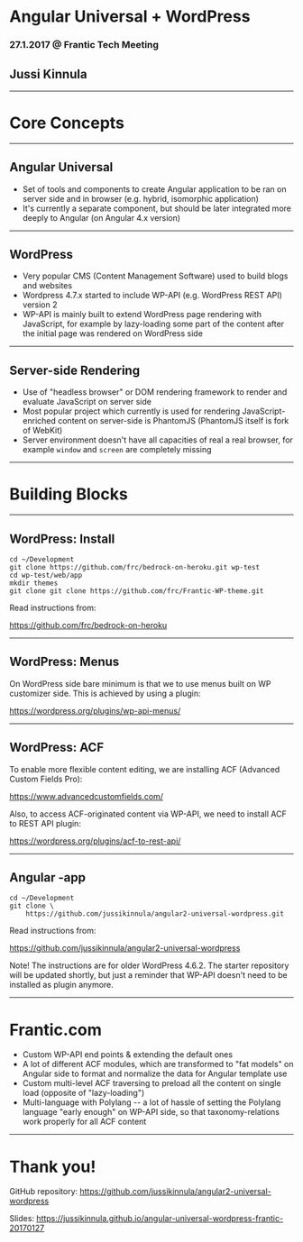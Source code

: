 # Angular Universal + WordPress

### 27.1.2017 @ Frantic Tech Meeting

## Jussi Kinnula

---

# Core Concepts

___

## Angular Universal

- Set of tools and components to create Angular application to be ran on server side and in browser (e.g. hybrid, isomorphic application)
- It's currently a separate component, but should be later integrated more deeply to Angular (on Angular 4.x version)

___

## WordPress

- Very popular CMS (Content Management Software) used to build blogs and websites
- Wordpress 4.7.x started to include WP-API (e.g. WordPress REST API) version 2
- WP-API is mainly built to extend WordPress page rendering with JavaScript, for example by lazy-loading some part of the content after the initial page was rendered on WordPress side

___

## Server-side Rendering

- Use of "headless browser" or DOM rendering framework to render and evaluate JavaScript on server side
- Most popular project which currently is used for rendering JavaScript-enriched content on server-side is PhantomJS (PhantomJS itself is fork of WebKit)
- Server environment doesn't have all capacities of real a real browser, for example `window` and `screen` are completely missing

---

# Building Blocks

___

## WordPress: Install

```
cd ~/Development
git clone https://github.com/frc/bedrock-on-heroku.git wp-test
cd wp-test/web/app
mkdir themes
git clone git clone https://github.com/frc/Frantic-WP-theme.git
```

Read instructions from:

https://github.com/frc/bedrock-on-heroku

___

## WordPress: Menus

On WordPress side bare minimum is that we to use menus built on WP customizer side. This is achieved by using a plugin:

https://wordpress.org/plugins/wp-api-menus/

___

## WordPress: ACF

To enable more flexible content editing, we are installing ACF (Advanced Custom Fields Pro):

https://www.advancedcustomfields.com/

Also, to access ACF-originated content via WP-API, we need to install ACF to REST API plugin:

https://wordpress.org/plugins/acf-to-rest-api/

___

## Angular -app

```
cd ~/Development
git clone \
    https://github.com/jussikinnula/angular2-universal-wordpress.git
```

Read instructions from:

https://github.com/jussikinnula/angular2-universal-wordpress

Note! The instructions are for older WordPress 4.6.2. The starter repository will be updated shortly, but just a reminder that WP-API doesn't need to be installed as plugin anymore.

---

# Frantic.com

- Custom WP-API end points & extending the default ones
- A lot of different ACF modules, which are transformed to "fat models" on Angular side to format and normalize the data for Angular template use
- Custom multi-level ACF traversing to preload all the content on single load (opposite of "lazy-loading")
- Multi-language with Polylang -- a lot of hassle of setting the Polylang language "early enough" on WP-API side, so that taxonomy-relations work properly for all ACF content

---

# Thank you!

GitHub repository:
https://github.com/jussikinnula/angular2-universal-wordpress

Slides:
https://jussikinnula.github.io/angular-universal-wordpress-frantic-20170127
